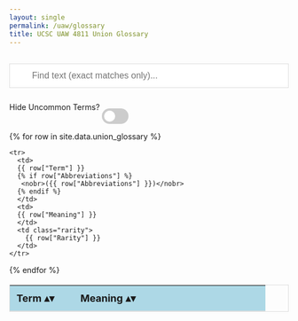 ```yaml
---
layout: single
permalink: /uaw/glossary
title: UCSC UAW 4811 Union Glossary
---
```


<style>
table {
  text-align: left;
  position: relative;
}
th {
  text-align: left;
  background: white;
  position: sticky;
  top: 0;
  background-color: lightblue; 
}

/* Show sort symbols before they are clicked */
table.sortable th:not(.sorttable_sorted):not(.sorttable_sorted_reverse):not(.sorttable_nosort):after { 
    content: " \25B4\25BE" 
}

/* Styling for search box */
#myInput {
  background-image: url('/css/searchicon.png'); /* Add a search icon to input */
  background-position: 10px 12px; /* Position the search icon */
  background-repeat: no-repeat; /* Do not repeat the icon image */
  width: 100%; /* Full-width */
  font-size: 16px; /* Increase font-size */
  padding: 12px 20px 12px 40px; /* Add some padding */
  border: 1px solid #ddd; /* Add a grey border */
  margin-bottom: 12px; /* Add some space below the input */
}

#glossaryTable {
  border-collapse: collapse; /* Collapse borders */
  width: 100%; /* Full-width */
  border: 1px solid #ddd; /* Add a grey border */
  font-size: 18px; /* Increase font-size */
}

#glossaryTable th, #glossaryTable td {
  text-align: left; /* Left-align text */
  padding: 12px; /* Add padding */
}

#glossaryTable tr {
  /* Add a bottom border to all table rows */
  border-bottom: 1px solid #ddd;
}

#glossaryTable tr.header, #glossaryTable tr:hover {
  /* Add a grey background color to the table header and on hover */
  background-color: #f1f1f1;
}

#glossaryTable th.rarity, #glossaryTable td.rarity {
  /* Add a grey background color to the table header and on hover */
  display: none;
}


/* Toggle button */
/* The switch - the box around the slider */
.switch {
  position: relative;
  display: inline-block;
  width: 48px;
  height: 28px;
}

/* Hide default HTML checkbox */
.switch input {
  opacity: 0;
  width: 0;
  height: 0;
}

/* The slider */
.slider {
  position: absolute;
  cursor: pointer;
  top: 0;
  left: 0;
  right: 0;
  bottom: 0;
  background-color: #ccc;
  -webkit-transition: .4s;
  transition: .4s;
  /* Make it round */
  border-radius: 28px;
}

.slider:before {
  position: absolute;
  content: "";
  height: 20px;
  width: 20px;
  left: 4px;
  bottom: 4px;
  background-color: white;
  -webkit-transition: .4s;
  transition: .4s;
  
  /* Make it round */
  border-radius: 50%;
}

input:checked + .slider {
  background-color: #2196F3;
}

input:focus + .slider {
  box-shadow: 0 0 1px #2196F3;
}

input:checked + .slider:before {
  -webkit-transform: translateX(20px);
  -ms-transform: translateX(20px);
  transform: translateX(20px);
}

</style>

<script src="https://www.kryogenix.org/code/browser/sorttable/sorttable.js"></script>


<script>
function filterTableRows() {
  // Declare variables
  var input, filter, table, rows, td, i_row, i_cell, txtValue;
  var is_match, rarity;
  input = document.getElementById("myInput");
  filter = input.value.toUpperCase();
  table = document.getElementById("glossaryTable");
  rows = table.getElementsByTagName("tr");
  hideUncommons = document.querySelector('#hideUncommonsToggle').checked;
  // hideUncommonsToggle = document.getElementById("hideUncommonsToggle")
  // console.log(hideUncommons )

  // Loop through all table rows, and hide those who don't match the search query
  for (i_row = 0; i_row < rows.length; i_row++) {
    row = rows[i_row];
    cells = rows[i_row].getElementsByTagName("td");
    
    is_header = row.className == "header";
    // if (row.className == "header") {
    //   // If it is the header, then we don't ever hide it.
    //   is_match = true;
    // }

    // Check if any of the cells contain the search text.
    is_match = false;
    for (i_cell = 0; i_cell < cells.length; i_cell++) {
      td = cells[i_cell];
      txtValue = td.textContent || td.innerText;
      if (txtValue.toUpperCase().indexOf(filter) > -1) {
        is_match = true;
        break;
      } 
    }

    rarity_cell = row.getElementsByClassName("rarity")[0];
    rarity = rarity_cell.textContent || rarity_cell.innerText;
    rarity = rarity.trim();
    is_visible_rarity = !hideUncommons || rarity == "Common";
    // console.log("hideUncommons:" + hideUncommonsToggle)
    
    is_visible = is_header || (is_visible_rarity && is_match);

    // console.log("is_header:" + is_header)
    // console.log("is_visible_rarity:" + is_visible_rarity)
    // console.log("is_match:" + is_match)
    console.log("-> is_visible:" + is_visible)
      

    // Hide or show the row.
    if (is_visible) {
      rows[i_row].style.display = "";
    } else {
      rows[i_row].style.display = "none";
    }
    rarity_cell.style.display = "none";
    // td = rows[i_row].getElementsByTagName("td")[0];
    // if (td) {
    //   txtValue = td.textContent || td.innerText;
    //   if (txtValue.toUpperCase().indexOf(filter) > -1) {
    //     rows[i_row].style.display = "";
    //   } else {
    //     rows[i_row].style.display = "none";
    //   }
    // }
  }
}
</script>

<br>
<input type="text" id="myInput" onkeyup="filterTableRows()" placeholder="Find text (exact matches only)...">

<!-- <div text-align="center"> -->
Hide Uncommon Terms? 
<label class="switch">
  <input type="checkbox" onclick="filterTableRows()" id="hideUncommonsToggle">
  <span class="slider"></span>
</label>
<!-- </div> -->

<table class="sortable" id="glossaryTable" table-layout="fixed" width="100%">
  <tr class="header">
    <th  width="20%">
      Term
    </th>
    <th  width="60%" >
      Meaning
    </th>
    <th class="rarity">
      Rarity
    </th>
  </tr>
  {% for row in site.data.union_glossary %}
    <!-- {% if forloop.first %}
    <tr>
      {% for pair in row %}
        <th>{{ pair[0] }}</th>
      {% endfor %}
    </tr>
    {% endif %} -->

    <tr>
      <td>
      {{ row["Term"] }} 
      {% if row["Abbreviations"] %}
       <nobr>({{ row["Abbreviations"] }})</nobr>
      {% endif %}
      </td>
      <td>
      {{ row["Meaning"] }}
      </td>
      <td class="rarity">
        {{ row["Rarity"] }}
      </td>
    </tr>
  {% endfor %}
</table>